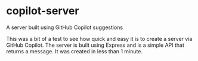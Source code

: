 # copilot-server
A server built using GitHub Copilot suggestions

This was a bit of a test to see how quick and easy it is to create a server via GitHub Copilot. The server is built using Express and is a simple API that returns a message.  It was created in less than 1 minute.
